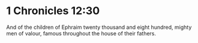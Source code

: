 # 1 Chronicles 12:30

And of the children of Ephraim twenty thousand and eight hundred, mighty men of valour, famous throughout the house of their fathers.
